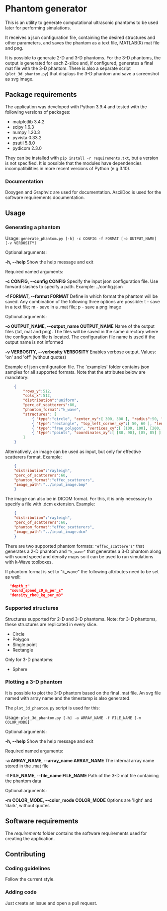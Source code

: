 # Phantom generator

This is an utility to generate computational ultrasonic phantoms to be used later for performing simulations.

It receives a json configuration file, containing the desired structures and other parameters, and saves the phantom as a text file, MATLAB(R) mat file and png.

It is possible to generate 2-D and 3-D phantoms. For the 3-D phantoms, the output is generated for each Z-slice and, if configured, generates a final mat file with the 3-D phantom. There is also a separate script (`plot_3d_phantom.py`) that displays the 3-D phantom and save a screenshot as svg image.

## Package requirements

The application was developed with Python 3.9.4 and tested with the following versions of packages:

* matplotlib 3.4.2
* scipy 1.6.3
* numpy 1.20.3
* pyvista 0.33.2
* psutil 5.8.0
* pydicom 2.3.0

They can be installed with `pip install -r requirements.txt`, but a version is not specified. It is possible that the modules have dependencies incompatibilities in more recent versions of Python (e.g 3.10).

### Documentation

Doxygen and Graphviz are used for documentation. AsciiDoc is used for the software requirements documentation.

## Usage

### Generating a phantom

Usage: `generate_phantom.py [-h] -c CONFIG -f FORMAT [-o OUTPUT_NAME] [-v VERBOSITY]`

Optional arguments:

  **-h, --help** Show the help message and exit

Required named arguments:

  **-c CONFIG, --config CONFIG** Specify the input json configuration file. Use forward slashes to specify a path. Example: ../config.json

  **-f FORMAT, --format FORMAT** Define in which format the phantom will be saved. Any combination of the following three options are possible: t - save in a text file; m - save in a .mat file; p - save a png image

Optional arguments:

  **-o OUTPUT_NAME, --output_name OUTPUT_NAME** Name of the output files (txt, mat and png). The files will be saved in the same directory where the configuration file is located. The configuration file name is used if the output name is not informed

  **-v VERBOSITY, --verbosity VERBOSITY** Enables verbose output. Values: 'on' and 'off' (without quotes)

Example of json configuration file. The 'examples' folder contains json samples for all supported formats. Note that the attributes below are mandatory:

```json
    {
        "rows_y":512,
        "cols_x":512,
        "distribution":"uniform",
        "perc_of_scatterers":80,
        "phantom_format":"k_wave",
        "structures": [
            { "type":"circle", "center_xy":[ 300, 300 ], "radius":50, "scat_gain":3 },
            { "type":"rectangle", "top_left_corner_xy":[ 50, 60 ], "length_x":20, "length_y":30, "scat_gain":4 },
            { "type":"free_polygon", "vertices_xy":[ [100, 100], [200, 100], [200, 200] ], "scat_gain":0 },
            { "type":"points", "coordinates_xy":[ [80, 90], [85, 85] ], "scat_gain":2 }
        ]
    }
```

Alternatively, an image can be used as input, but only for effective scatterers format. Example:

```json
    {
    "distribution":"rayleigh",
    "perc_of_scatterers":60,
    "phantom_format":"effec_scatterers",
    "image_path":"../input_image.bmp"
    }
```

The image can also be in DICOM format. For this, it is only necessary to specify a file with .dcm extension. Example:

```json
    {
    "distribution":"rayleigh",
    "perc_of_scatterers":60,
    "phantom_format":"effec_scatterers",
    "image_path":"../input_image.dcm"
    }
```

There are two supported phantom formats: `"effec_scatterers"` that generates a 2-D phantom and `"k_wave"` that generates a 3-D phantom along with sound speed and density maps so it can be used to run simulations with k-Wave toolboxes.

If phantom format is set to "k_wave" the following attributes need to be set as well:

```json
  "depth_z"
  "sound_speed_c0_m_per_s"
  "density_rho0_kg_per_m3"
```

### Supported structures

Structures supported for 2-D and 3-D phantoms. Note: for 3-D phantoms, these structures are replicated in every slice.

* Circle
* Polygon
* Single point
* Rectangle

Only for 3-D phantoms:

* Sphere

### Plotting a 3-D phantom

It is possible to plot the 3-D phantom based on the final .mat file. An svg file named with array name and the timestamp is also generated.

The `plot_3d_phantom.py` script is used for this:

Usage: `plot_3d_phantom.py [-h] -a ARRAY_NAME -f FILE_NAME [-m COLOR_MODE]`

Optional arguments:

  **-h, --help** Show the help message and exit

Required named arguments:

  **-a ARRAY_NAME, --array_name ARRAY_NAME** The internal array name stored in the .mat file

  **-f FILE_NAME, --file_name FILE_NAME** Path of the 3-D mat file containing the phantom data

Optional arguments:

  **-m COLOR_MODE, --color_mode COLOR_MODE** Options are 'light' and 'dark', without quotes

## Software requirements

The *requirements* folder contains the software requirements used for creating the application.

## Contributing

### Coding guidelines

Follow the current style.

### Adding code

Just create an issue and open a pull request.
